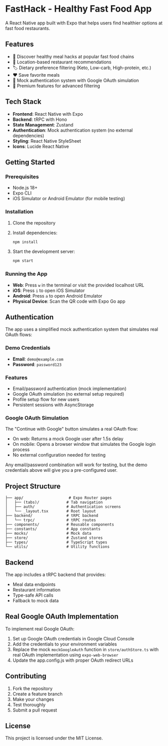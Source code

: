 # FastHack - Healthy Fast Food App

A React Native app built with Expo that helps users find healthier options at fast food restaurants.

## Features

- 🍔 Discover healthy meal hacks at popular fast food chains
- 📍 Location-based restaurant recommendations
- 🏷️ Dietary preference filtering (Keto, Low-carb, High-protein, etc.)
- ❤️ Save favorite meals
- 👤 Mock authentication system with Google OAuth simulation
- 💎 Premium features for advanced filtering

## Tech Stack

- **Frontend**: React Native with Expo
- **Backend**: tRPC with Hono
- **State Management**: Zustand
- **Authentication**: Mock authentication system (no external dependencies)
- **Styling**: React Native StyleSheet
- **Icons**: Lucide React Native

## Getting Started

### Prerequisites

- Node.js 18+
- Expo CLI
- iOS Simulator or Android Emulator (for mobile testing)

### Installation

1. Clone the repository
2. Install dependencies:
   ```bash
   npm install
   ```

3. Start the development server:
   ```bash
   npm start
   ```

### Running the App

- **Web**: Press `w` in the terminal or visit the provided localhost URL
- **iOS**: Press `i` to open iOS Simulator
- **Android**: Press `a` to open Android Emulator
- **Physical Device**: Scan the QR code with Expo Go app

## Authentication

The app uses a simplified mock authentication system that simulates real OAuth flows:

### Demo Credentials
- **Email**: `demo@example.com`
- **Password**: `password123`

### Features
- Email/password authentication (mock implementation)
- Google OAuth simulation (no external setup required)
- Profile setup flow for new users
- Persistent sessions with AsyncStorage

### Google OAuth Simulation
The "Continue with Google" button simulates a real OAuth flow:
- On web: Returns a mock Google user after 1.5s delay
- On mobile: Opens a browser window that simulates the Google login process
- No external configuration needed for testing

Any email/password combination will work for testing, but the demo credentials above will give you a pre-configured user.

## Project Structure

```
├── app/                    # Expo Router pages
│   ├── (tabs)/            # Tab navigation
│   ├── auth/              # Authentication screens
│   └── _layout.tsx        # Root layout
├── backend/               # tRPC backend
│   └── trpc/              # tRPC routes
├── components/            # Reusable components
├── constants/             # App constants
├── mocks/                 # Mock data
├── store/                 # Zustand stores
├── types/                 # TypeScript types
└── utils/                 # Utility functions
```

## Backend

The app includes a tRPC backend that provides:
- Meal data endpoints
- Restaurant information
- Type-safe API calls
- Fallback to mock data

## Real Google OAuth Implementation

To implement real Google OAuth:

1. Set up Google OAuth credentials in Google Cloud Console
2. Add the credentials to your environment variables
3. Replace the mock `mockGoogleAuth` function in `store/authStore.ts` with real OAuth implementation using `expo-web-browser`
4. Update the app.config.js with proper OAuth redirect URLs

## Contributing

1. Fork the repository
2. Create a feature branch
3. Make your changes
4. Test thoroughly
5. Submit a pull request

## License

This project is licensed under the MIT License.